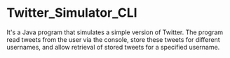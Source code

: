 # Twitter_Simulator_CLI
It's a Java program that simulates a simple version of Twitter. The program read tweets from the user via the console, store these tweets for different usernames, and allow retrieval of stored tweets for a specified username.

